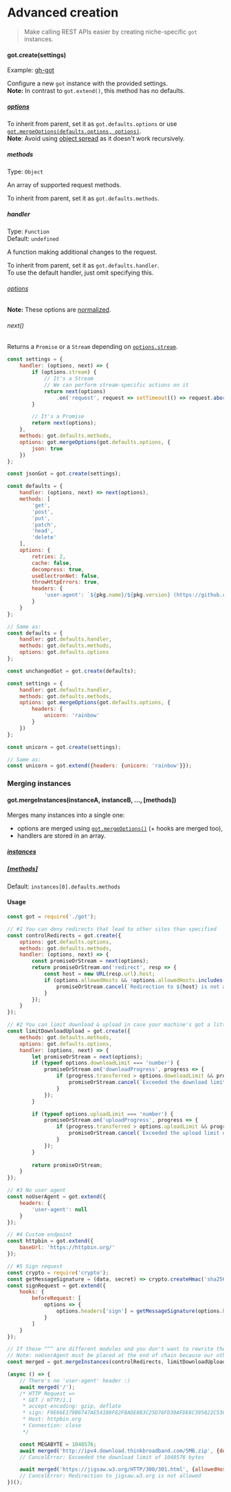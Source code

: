 # Advanced creation

> Make calling REST APIs easier by creating niche-specific `got` instances.

#### got.create(settings)

Example: [gh-got](https://github.com/sindresorhus/gh-got/blob/master/index.js)

Configure a new `got` instance with the provided settings.<br>
**Note:** In contrast to `got.extend()`, this method has no defaults.

##### [options](readme.md#options)

To inherit from parent, set it as `got.defaults.options` or use [`got.mergeOptions(defaults.options, options)`](readme.md#gotmergeoptionsparentoptions-newoptions).<br>
**Note**: Avoid using [object spread](https://developer.mozilla.org/en-US/docs/Web/JavaScript/Reference/Operators/Spread_syntax#Spread_in_object_literals) as it doesn't work recursively.

##### methods

Type: `Object`

An array of supported request methods.

To inherit from parent, set it as `got.defaults.methods`.

##### handler

Type: `Function`<br>
Default: `undefined`

A function making additional changes to the request.

To inherit from parent, set it as `got.defaults.handler`.<br>
To use the default handler, just omit specifying this.

###### [options](readme.md#options)

**Note:** These options are [normalized](source/normalize-arguments.js).

###### next()

Returns a `Promise` or a `Stream` depending on [`options.stream`](readme.md#stream).

```js
const settings = {
	handler: (options, next) => {
		if (options.stream) {
			// It's a Stream
			// We can perform stream-specific actions on it
			return next(options)
				.on('request', request => setTimeout(() => request.abort(), 50));
		}

		// It's a Promise
		return next(options);
	},
	methods: got.defaults.methods,
	options: got.mergeOptions(got.defaults.options, {
		json: true
	})
};

const jsonGot = got.create(settings);
```

```js
const defaults = {
	handler: (options, next) => next(options),
	methods: [
		'get',
		'post',
		'put',
		'patch',
		'head',
		'delete'
	],
	options: {
		retries: 2,
		cache: false,
		decompress: true,
		useElectronNet: false,
		throwHttpErrors: true,
		headers: {
			'user-agent': `${pkg.name}/${pkg.version} (https://github.com/sindresorhus/got)`
		}
	}
};

// Same as:
const defaults = {
	handler: got.defaults.handler,
	methods: got.defaults.methods,
	options: got.defaults.options
};

const unchangedGot = got.create(defaults);
```

```js
const settings = {
	handler: got.defaults.handler,
	methods: got.defaults.methods,
	options: got.mergeOptions(got.defaults.options, {
		headers: {
			unicorn: 'rainbow'
		}
	})
};

const unicorn = got.create(settings);

// Same as:
const unicorn = got.extend({headers: {unicorn: 'rainbow'}});
```

### Merging instances

#### got.mergeInstances(instanceA, instanceB, ..., [methods])

Merges many instances into a single one:
- options are merged using [`got.mergeOptions()`](readme.md#gotmergeoptionsparentoptions-newoptions) (+ hooks are merged too),
- handlers are stored in an array.

##### [instances](readme.md#instances)

##### [[methods]](#methods)

Default: `instances[0].defaults.methods`

#### Usage

```js
const got = require('./got');

// #1 You can deny redirects that lead to other sites than specified
const controlRedirects = got.create({
	options: got.defaults.options,
	methods: got.defaults.methods,
	handler: (options, next) => {
		const promiseOrStream = next(options);
		return promiseOrStream.on('redirect', resp => {
			const host = new URL(resp.url).host;
			if (options.allowedHosts && !options.allowedHosts.includes(host)) {
				promiseOrStream.cancel(`Redirection to ${host} is not allowed`);
			}
		});
	}
});

// #2 You can limit download & upload in case your machine's got a little amount of RAM
const limitDownloadUpload = got.create({
    methods: got.defaults.methods,
    options: got.defaults.options,
    handler: (options, next) => {
        let promiseOrStream = next(options);
        if (typeof options.downloadLimit === 'number') {
            promiseOrStream.on('downloadProgress', progress => {
        		if (progress.transferred > options.downloadLimit && progress.percent !== 1) {
        			promiseOrStream.cancel(`Exceeded the download limit of ${options.downloadLimit} bytes`);
        		}
        	});
        }

        if (typeof options.uploadLimit === 'number') {
            promiseOrStream.on('uploadProgress', progress => {
        		if (progress.transferred > options.uploadLimit && progress.percent !== 1) {
        			promiseOrStream.cancel(`Exceeded the upload limit of ${options.uploadLimit} bytes`);
        		}
        	});
        }
        
        return promiseOrStream;
    }
});

// #3 No user agent
const noUserAgent = got.extend({
	headers: {
		'user-agent': null
	}
});

// #4 Custom endpoint
const httpbin = got.extend({
	baseUrl: 'https://httpbin.org/'
});

// #5 Sign request
const crypto = require('crypto');
const getMessageSignature = (data, secret) => crypto.createHmac('sha256', secret).update(data).digest('hex').toUpperCase();
const signRequest = got.extend({
	hooks: {
		beforeRequest: [
			options => {
				options.headers['sign'] = getMessageSignature(options.body || '', 'secret');
			}
		]
	}
});

// If these ^^^ are different modules and you don't want to rewrite them, use `got.mergeInstances()`!
// Note: noUserAgent must be placed at the end of chain because our other modules do have 'user-agent' header.
const merged = got.mergeInstances(controlRedirects, limitDownloadUpload, httpbin, signRequest, noUserAgent);

(async () => {
	// There's no 'user-agent' header :)
	await merged('/');
	/* HTTP Request =>
	 * GET / HTTP/1.1
	 * accept-encoding: gzip, deflate
	 * sign: F9E66E179B6747AE54108F82F8ADE8B3C25D76FD30AFDE6C395822C530196169
	 * Host: httpbin.org
	 * Connection: close
	 */

	const MEGABYTE = 1048576;
	await merged('http://ipv4.download.thinkbroadband.com/5MB.zip', {downloadLimit: MEGABYTE});
	// CancelError: Exceeded the download limit of 1048576 bytes

	await merged('https://jigsaw.w3.org/HTTP/300/301.html', {allowedHosts: ['google.com']});
	// CancelError: Redirection to jigsaw.w3.org is not allowed
})();
```
